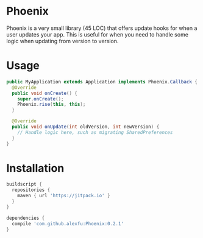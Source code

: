 # Phoenix

Phoenix is a very small library (45 LOC) that offers update hooks for when a user updates your app. This is useful for when you need to handle some logic when updating from version to version.

# Usage

```java
public MyApplication extends Application implements Phoenix.Callback {
  @Override
  public void onCreate() {
    super.onCreate();
    Phoenix.rise(this, this);
  }

  @Override
  public void onUpdate(int oldVersion, int newVersion) {
    // Handle logic here, such as migrating SharedPreferences
  }
}
```

# Installation

```groovy
buildscript {
  repositories {
    maven { url 'https://jitpack.io' }
  }
}

dependencies {
  compile 'com.github.alexfu:Phoenix:0.2.1'
}
```

